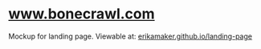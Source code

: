 # www.bonecrawl.com 

Mockup for landing page. Viewable at: [erikamaker.github.io/landing-page](https://erikamaker.github.io/landing-page/)
